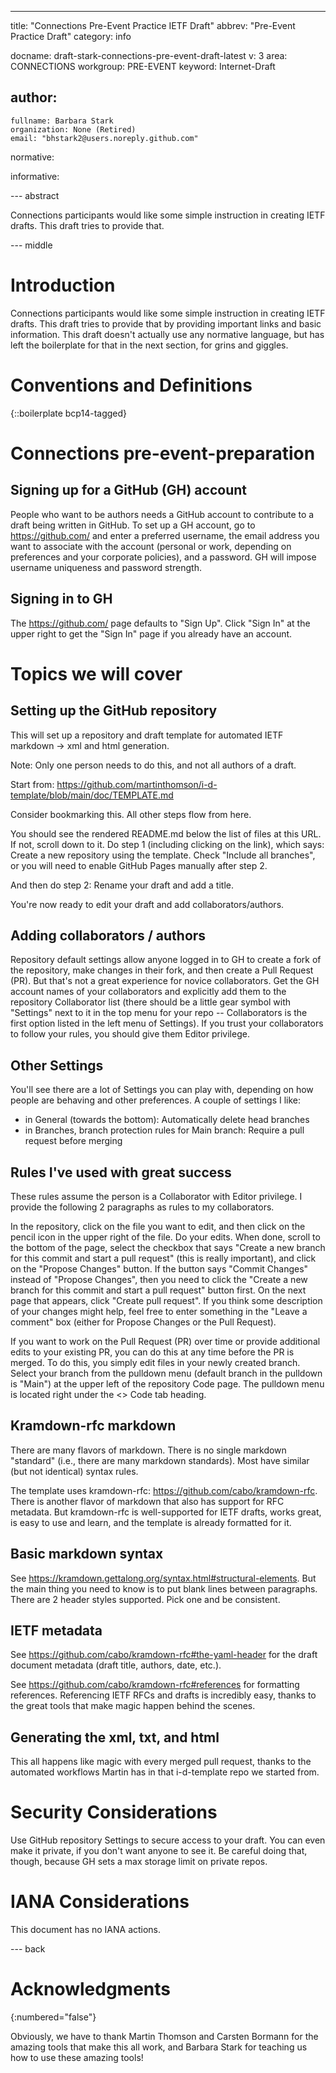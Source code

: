 ---
title: "Connections Pre-Event Practice IETF Draft"
abbrev: "Pre-Event Practice Draft"
category: info

docname: draft-stark-connections-pre-event-draft-latest
v: 3
area: CONNECTIONS
workgroup: PRE-EVENT
keyword: Internet-Draft

author:
 -
    fullname: Barbara Stark
    organization: None (Retired)
    email: "bhstark2@users.noreply.github.com"

normative:

informative:


--- abstract

Connections participants would like some simple instruction in creating IETF drafts. This draft tries to provide that.


--- middle

# Introduction

Connections participants would like some simple instruction in creating IETF drafts. This draft tries to provide that by providing important links and basic information. This draft doesn't actually use any normative language, but has left the boilerplate for that in the next section, for grins and giggles.

# Conventions and Definitions

{::boilerplate bcp14-tagged}

# Connections pre-event-preparation

## Signing up for a GitHub (GH) account

People who want to be authors needs a GitHub account to contribute to a draft being written in GitHub. To set up a GH account, go to <https://github.com/> and enter a preferred username, the email address you want to associate with the account (personal or work, depending on preferences and your corporate policies), and a password. GH will impose username uniqueness and password strength.

## Signing in to GH

The <https://github.com/> page defaults to "Sign Up". Click "Sign In" at the upper right to get the "Sign In" page if you already have an account.

# Topics we will cover

## Setting up the GitHub repository

This will set up a repository and draft template for automated IETF markdown -> xml and html generation.

Note: Only one person needs to do this, and not all authors of a draft.

Start from: <https://github.com/martinthomson/i-d-template/blob/main/doc/TEMPLATE.md>

Consider bookmarking this. All other steps flow from here.

You should see the rendered README.md below the list of files at this URL. If not, scroll down to it. Do step 1 (including clicking on the link), which says: Create a new repository using the template. Check "Include all branches", or you will need to enable GitHub Pages manually after step 2.

And then do step 2: Rename your draft and add a title.

You're now ready to edit your draft and add collaborators/authors.

## Adding collaborators / authors

Repository default settings allow anyone logged in to GH to create a fork of the repository, make changes in their fork, and then create a Pull Request (PR). But that's not a great experience for novice collaborators. Get the GH account names of your collaborators and explicitly add them to the repository Collaborator list (there should be a little gear symbol with "Settings" next to it in the top menu for your repo -- Collaborators is the first option listed in the left menu of Settings). If you trust your collaborators to follow your rules, you should give them Editor privilege.

## Other Settings

You'll see there are a lot of Settings you can play with, depending on how people are behaving and other preferences. A couple of settings I like:

- in General (towards the bottom): Automatically delete head branches
- in Branches, branch protection rules for Main branch: Require a pull request before merging 

## Rules I've used with great success

These rules assume the person is a Collaborator with Editor privilege. I provide the following 2 paragraphs as rules to my collaborators.

In the repository, click on the file you want to edit, and then click on the pencil icon in the upper right of the file. Do your edits. When done, scroll to the bottom of the page, select the checkbox that says "Create a new branch for this commit and start a pull request" (this is really important), and click on the "Propose Changes" button. If the button says "Commit Changes" instead of "Propose Changes", then you need to click the "Create a new branch for this commit and start a pull request" button first. On the next page that appears, click "Create pull request". If you think some description of your changes might help, feel free to enter something in the "Leave a comment" box (either for Propose Changes or the Pull Request).

If you want to work on the Pull Request (PR) over time or provide additional edits to your existing PR, you can do this at any time before the PR is merged. To do this, you simply edit files in your newly created branch. Select your branch from the pulldown menu (default branch in the pulldown is "Main") at the upper left of the repository Code page. The pulldown menu is located right under the <> Code tab heading. 

## Kramdown-rfc markdown

There are many flavors of markdown. There is no single markdown "standard" (i.e., there are many markdown standards). Most have similar (but not identical) syntax rules.

The template uses kramdown-rfc: <https://github.com/cabo/kramdown-rfc>. There is another flavor of markdown that also has support for RFC metadata. But kramdown-rfc is well-supported for IETF drafts,  works great, is easy to use and learn, and the template is already formatted for it.

## Basic markdown syntax

See <https://kramdown.gettalong.org/syntax.html#structural-elements>. But the main thing you need to know is to put blank lines between paragraphs. There are 2 header styles supported. Pick one and be consistent.

## IETF metadata

See <https://github.com/cabo/kramdown-rfc#the-yaml-header> for the draft document metadata (draft title, authors, date, etc.).

See <https://github.com/cabo/kramdown-rfc#references> for formatting references. Referencing IETF RFCs and drafts is incredibly easy, thanks to the great tools that make magic happen behind the scenes.

## Generating the xml, txt, and html

This all happens like magic with every merged pull request, thanks to the automated workflows Martin has in that i-d-template repo we started from.

# Security Considerations

Use GitHub repository Settings to secure access to your draft. You can even make it private, if you don't want anyone to see it. Be careful doing that, though, because GH sets a max storage limit on private repos.


# IANA Considerations

This document has no IANA actions.


--- back

# Acknowledgments
{:numbered="false"}

Obviously, we have to thank Martin Thomson and Carsten Bormann for the amazing tools that make this all work, and Barbara Stark for teaching us how to use these amazing tools!
